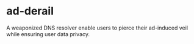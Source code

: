 # ad-derail
A weaponized DNS resolver enable users to pierce their ad-induced veil while ensuring user data privacy.
